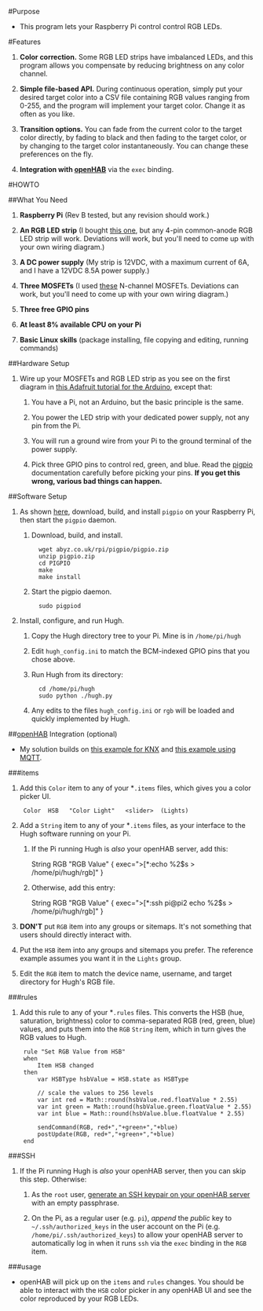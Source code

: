 #Purpose

* This program lets your Raspberry Pi control control RGB LEDs.

#Features

1. **Color correction.** Some RGB LED strips have imbalanced LEDs, and this program allows you compensate by reducing brightness on any color channel.

2. **Simple file-based API.** During continuous operation, simply put your desired target color into a CSV file containing RGB values ranging from 0-255, and the program will implement your target color. Change it as often as you like.

3. **Transition options.** You can fade from the current color to the target color directly, by fading to black and then fading to the target color, or by changing to the target color instantaneously. You can change these preferences on the fly.

4. **Integration with [openHAB](http://www.openhab.org/)** via the ```exec``` binding.

#HOWTO

##What You Need

1. **Raspberry Pi** (Rev B tested, but any revision should work.)

2. **An RGB LED strip** (I bought [this one](http://www.amazon.com/gp/product/B00AQT2G9S), but any 4-pin common-anode RGB LED strip will work. Deviations will work, but you'll need to come up with your own wiring diagram.)

3. **A DC power supply** (My strip is 12VDC, with a maximum current of 6A, and I have a 12VDC 8.5A power supply.)

4. **Three MOSFETs** (I used [these](http://www.digikey.com/product-search/en?KeyWords=497-2765-5-ND) N-channel MOSFETs. Deviations can work, but you'll need to come up with your own wiring diagram.)

5. **Three free GPIO pins**

6. **At least 8% available CPU on your Pi**

7. **Basic Linux skills** (package installing, file copying and editing, running commands)

##Hardware Setup

1. Wire up your MOSFETs and RGB LED strip as you see on the first diagram in [this Adafruit tutorial for the Arduino](https://learn.adafruit.com/rgb-led-strips/usage), except that:

    1. You have a Pi, not an Arduino, but the basic principle is the same.
    
    1. You power the LED strip with your dedicated power supply, not any pin from the Pi.
    
    1. You will run a ground wire from your Pi to the ground terminal of the power supply.
    
    1. Pick three GPIO pins to control red, green, and blue. Read the [pigpio](http://abyz.co.uk/rpi/pigpio/) documentation carefully before picking your pins. **If you get this wrong, various bad things can happen.**
    
##Software Setup

1. As shown [here](http://abyz.co.uk/rpi/pigpio/download.html), download, build, and install ```pigpio``` on your Raspberry Pi, then start the ```pigpio``` daemon.

    1. Download, build, and install.
    
             wget abyz.co.uk/rpi/pigpio/pigpio.zip
             unzip pigpio.zip
             cd PIGPIO
             make
             make install
    
    1. Start the pigpio daemon.

             sudo pigpiod

1. Install, configure, and run Hugh.

    1. Copy the Hugh directory tree to your Pi. Mine is in ```/home/pi/hugh```
    
    1. Edit ```hugh_config.ini``` to match the BCM-indexed GPIO pins that you chose above.
    
    1. Run Hugh from its directory:
    
             cd /home/pi/hugh
             sudo python ./hugh.py
             
    1. Any edits to the files ```hugh_config.ini``` or ```rgb``` will be loaded and quickly implemented by Hugh.



##[openHAB](http://www.openhab.org/) Integration (optional)

* My solution builds on [this example for KNX](https://github.com/openhab/openhab/wiki/Samples-Rules#how-to-use-colorpicker-widget-with-knxdali-rgb-led-stripe) and [this example using MQTT](http://blue-pc.net/2014/10/21/nachtlicht-mit-arduino-und-mqtt-ueber-openhab-steuern/).

###items

1. Add this ```Color``` item to any of your *```.items``` files, which gives you a color picker UI.
    
        Color  HSB   "Color Light"   <slider>  (Lights)
        
1. Add a ```String``` item to any of your *```.items``` files, as your interface to the Hugh software running on your Pi.

    1. If the Pi running Hugh is _also_ your openHAB server, add this:

        String RGB   "RGB Value"  { exec=">[*:echo %2$s > /home/pi/hugh/rgb]" }
        
    1. Otherwise, add this entry:
    
        String RGB   "RGB Value"   { exec=">[*:ssh pi@pi2 echo %2$s > /home/pi/hugh/rgb]" }


1. **DON'T** put ```RGB``` item into any groups or sitemaps. It's not something that users should directly interact with.
    
1. Put the ```HSB``` item into any groups and sitemaps you prefer. The reference example assumes you want it in the ```Lights``` group.

1. Edit the ```RGB``` item to match the device name, username, and target directory for Hugh's RGB file.

###rules

1. Add this rule to any of your *```.rules``` files. This converts the HSB (hue, saturation, brightness) color to comma-separated RGB (red, green, blue) values, and puts them into the ```RGB``` ```String``` item, which in turn gives the RGB values to Hugh.

        rule "Set RGB Value from HSB"
        when
        	Item HSB changed
        then
        	var HSBType hsbValue = HSB.state as HSBType 
        
        	// scale the values to 256 levels
        	var int red = Math::round(hsbValue.red.floatValue * 2.55)
        	var int green = Math::round(hsbValue.green.floatValue * 2.55)
        	var int blue = Math::round(hsbValue.blue.floatValue * 2.55)
        
        	sendCommand(RGB, red+","+green+","+blue)
        	postUpdate(RGB, red+","+green+","+blue)
        end
        
###SSH

1. If the Pi running Hugh is _also_ your openHAB server, then you can skip this step. Otherwise:

    1. As the ```root``` user, [generate an SSH keypair on your openHAB server](https://help.ubuntu.com/community/SSH/OpenSSH/Keys#Generating_RSA_Keys) with an empty passphrase.
    
    1. On the Pi, as a regular user (e.g. ```pi```), _append_ the _public_ key to ```~/.ssh/authorized_keys``` in the user account on the Pi (e.g. ```/home/pi/.ssh/authorized_keys```) to allow your openHAB server to automatically log in when it runs ```ssh``` via the ```exec``` binding in the ```RGB``` item.
    
###usage

* openHAB will pick up on the ```items``` and ```rules``` changes. You should be able to interact with the ```HSB``` color picker in any openHAB UI and see the color reproduced by your RGB LEDs.
    